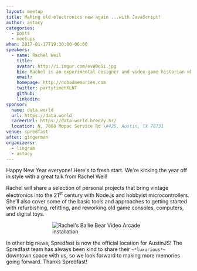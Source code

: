 ```yaml
---
layout: meetup
title: Making old electronics new again ...with JavaScript!
author: astacy
categories:
  - posts
  - meetups
when: 2017-01-17T19:30:00-06:00
speakers:
  - name: Rachel Weil
    title:
    avatar: http://i.imgur.com/evW0eSi.jpg
    bio: Rachel is an experimental designer and video-game historian who hacks electronic artifacts to create alternate, cuter visions of computer and video game history. She currently works as a technical evangelist at Microsoft. In addition, she heads up <a href="http://www.femicom.org/">FEMICOM</a> Museum and helps run numerous indie game events in Austin, including <a href="http://www.fantasticarcade.com/">Fantastic Arcade</a>, <a href="http://www.juegosrancheros.com/">Juegos Rancheros</a>, and <a href="http://juegosrancheros.com/residencies/">Arcade of Anything</a>.
    email:
    homepage: http://nobadmemories.com
    twitter: partytimeHXLNT
    github:
    linkedin:
sponsor:
  name: data.world
  url: https://data.world
  careerUrl: https://data-world.breezy.hr/
  location: N, 7000 Mopac Service Rd \#425, Austin, TX 78731
venue: spredfast
after: gingerman
organizers:
  - lingram
  - astacy
---
```


Happy New Year everyone! Here's to fresh start. We're kicking the year off in style with a great talk from Rachel Weil!

Rachel will share a selection of personal projects that bring vintage electronics into the 21<sup>st</sup> century with Node.js and hobbyist microcontrollers. She’ll also cover some of the basic tools and approaches to getting started with refurbishing, refitting, and reworking old game consoles, computers, and digital toys.

<img alt="Rachel's Ballie Bear Video Arcade installation" src="http://i.imgur.com/UjVAaeL.jpg" style="max-width: 50%; margin: 0 auto; display: block;" />

In other big news, Spredfast is now the official location for AustinJS! The Spredfast team has always been kind to share their `~*luxurious*~` downtown space with us, so we look forward to making more memories going forward. Thanks Spredfast!
